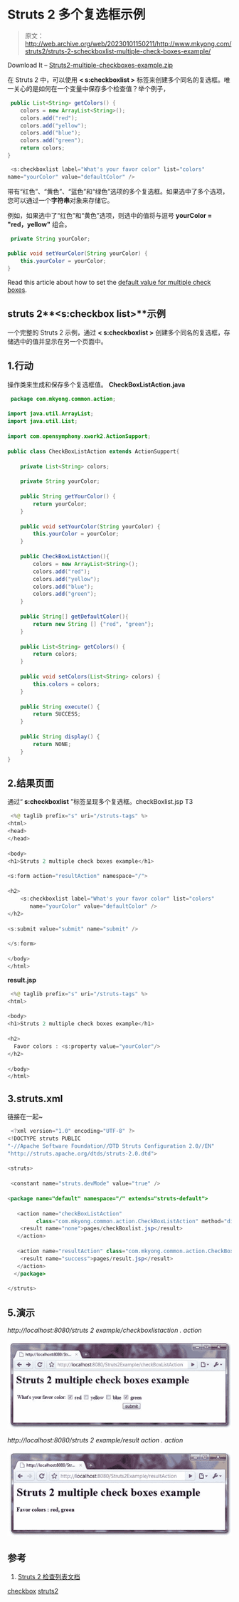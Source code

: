 # Struts 2 <checkboxlist>多个复选框示例</checkboxlist>

> 原文：<http://web.archive.org/web/20230101150211/http://www.mkyong.com/struts2/struts-2-scheckboxlist-multiple-check-boxes-example/>

Download It – [Struts2-multiple-checkboxes-example.zip](http://web.archive.org/web/20190309091555/http://www.mkyong.com/wp-content/uploads/2010/06/Struts2-default-value-multiple-checkboxes-example.zip)

在 Struts 2 中，可以使用 **< s:checkboxlist >** 标签来创建多个同名的复选框。唯一关心的是如何在一个变量中保存多个检查值？举个例子，

```java
 public List<String> getColors() {
	colors = new ArrayList<String>();
	colors.add("red");
	colors.add("yellow");
	colors.add("blue");
	colors.add("green");
	return colors;
} 
```

```java
 <s:checkboxlist label="What's your favor color" list="colors" 
name="yourColor" value="defaultColor" /> 
```

带有“红色”、“黄色”、“蓝色”和“绿色”选项的多个复选框。如果选中了多个选项，您可以通过一个**字符串**对象来存储它。

例如，如果选中了“红色”和“黄色”选项，则选中的值将与逗号 **yourColor = "red，yellow"** 组合。

```java
 private String yourColor;

public void setYourColor(String yourColor) {
	this.yourColor = yourColor;
} 
```

Read this article about how to set the [default value for multiple check boxes](http://web.archive.org/web/20190309091555/http://www.mkyong.com/struts2/how-to-set-default-value-for-multiple-checkboxes-in-struts-2/).

## struts 2**<s:checkbox list>**示例

一个完整的 Struts 2 示例，通过 **< s:checkboxlist >** 创建多个同名的复选框，存储选中的值并显示在另一个页面中。

 ## 1.行动

操作类来生成和保存多个复选框值。
**CheckBoxListAction.java**

```java
 package com.mkyong.common.action;

import java.util.ArrayList;
import java.util.List;

import com.opensymphony.xwork2.ActionSupport;

public class CheckBoxListAction extends ActionSupport{

	private List<String> colors;

	private String yourColor;

	public String getYourColor() {
		return yourColor;
	}

	public void setYourColor(String yourColor) {
		this.yourColor = yourColor;
	}

	public CheckBoxListAction(){
		colors = new ArrayList<String>();
		colors.add("red");
		colors.add("yellow");
		colors.add("blue");
		colors.add("green");
	}

	public String[] getDefaultColor(){
		return new String [] {"red", "green"};
	}

	public List<String> getColors() {
		return colors;
	}

	public void setColors(List<String> colors) {
		this.colors = colors;
	}

	public String execute() {
		return SUCCESS;
	}

	public String display() {
		return NONE;
	}
} 
```

 ## 2.结果页面

通过“ **s:checkboxlist** ”标签呈现多个复选框。checkBoxlist.jsp
T3

```java
 <%@ taglib prefix="s" uri="/struts-tags" %>
<html>
<head>
</head>

<body>
<h1>Struts 2 multiple check boxes example</h1>

<s:form action="resultAction" namespace="/">

<h2>
	<s:checkboxlist label="What's your favor color" list="colors" 
	   name="yourColor" value="defaultColor" />
</h2> 

<s:submit value="submit" name="submit" />

</s:form>

</body>
</html> 
```

**result.jsp**

```java
 <%@ taglib prefix="s" uri="/struts-tags" %>
<html>

<body>
<h1>Struts 2 multiple check boxes example</h1>

<h2>
  Favor colors : <s:property value="yourColor"/>
</h2> 

</body>
</html> 
```

## 3.struts.xml

链接在一起~

```java
 <?xml version="1.0" encoding="UTF-8" ?>
<!DOCTYPE struts PUBLIC
"-//Apache Software Foundation//DTD Struts Configuration 2.0//EN"
"http://struts.apache.org/dtds/struts-2.0.dtd">

<struts>

 <constant name="struts.devMode" value="true" />

<package name="default" namespace="/" extends="struts-default">

   <action name="checkBoxListAction" 
         class="com.mkyong.common.action.CheckBoxListAction" method="display">
	<result name="none">pages/checkBoxlist.jsp</result>
   </action>

   <action name="resultAction" class="com.mkyong.common.action.CheckBoxListAction">
	<result name="success">pages/result.jsp</result>
   </action>
  </package>

</struts> 
```

## 5.演示

*http://localhost:8080/struts 2 example/checkboxlistaction . action*

![Struts 2 checkboxlist example](img/fd8078fdac1514cc6d4c5522aa6e7143.png "struts2-checkboxlist-example-1")

*http://localhost:8080/struts 2 example/result action . action*

![Struts 2 checkboxlist example](img/7b04e0ab88024345029b720a5d4b7781.png "struts2-checkboxlist-example-2")

## 参考

1.  [Struts 2 检查列表文档](http://web.archive.org/web/20190309091555/http://struts.apache.org/2.0.14/docs/checkboxlist.html)

[checkbox](http://web.archive.org/web/20190309091555/http://www.mkyong.com/tag/checkbox/) [struts2](http://web.archive.org/web/20190309091555/http://www.mkyong.com/tag/struts2/)







